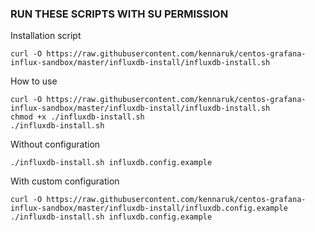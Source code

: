 ### RUN THESE SCRIPTS WITH SU PERMISSION

Installation script

```#!/bin/bash
curl -O https://raw.githubusercontent.com/kennaruk/centos-grafana-influx-sandbox/master/influxdb-install/influxdb-install.sh
```

How to use

```#!/bin/bash
curl -O https://raw.githubusercontent.com/kennaruk/centos-grafana-influx-sandbox/master/influxdb-install/influxdb-install.sh
chmod +x ./influxdb-install.sh
./influxdb-install.sh
```

Without configuration

```#!/bin/bash
./influxdb-install.sh influxdb.config.example
```

With custom configuration

```#!/bin/bash
curl -O https://raw.githubusercontent.com/kennaruk/centos-grafana-influx-sandbox/master/influxdb-install/influxdb.config.example
./influxdb-install.sh influxdb.config.example
```

